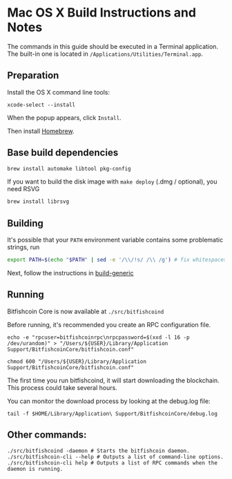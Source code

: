 Mac OS X Build Instructions and Notes
====================================
The commands in this guide should be executed in a Terminal application.
The built-in one is located in `/Applications/Utilities/Terminal.app`.

Preparation
-----------
Install the OS X command line tools:

`xcode-select --install`

When the popup appears, click `Install`.

Then install [Homebrew](https://brew.sh).

Base build dependencies
-----------------------

```bash
brew install automake libtool pkg-config
```

If you want to build the disk image with `make deploy` (.dmg / optional), you need RSVG
```bash
brew install librsvg
```

Building
--------

It's possible that your `PATH` environment variable contains some problematic strings, run
```bash
export PATH=$(echo "$PATH" | sed -e '/\\/!s/ /\\ /g') # fix whitespaces
```

Next, follow the instructions in [build-generic](build-generic.md)

Running
-------

Bitfishcoin Core is now available at `./src/bitfishcoind`

Before running, it's recommended you create an RPC configuration file.

    echo -e "rpcuser=bitfishcoinrpc\nrpcpassword=$(xxd -l 16 -p /dev/urandom)" > "/Users/${USER}/Library/Application Support/BitfishcoinCore/bitfishcoin.conf"

    chmod 600 "/Users/${USER}/Library/Application Support/BitfishcoinCore/bitfishcoin.conf"

The first time you run bitfishcoind, it will start downloading the blockchain. This process could take several hours.

You can monitor the download process by looking at the debug.log file:

    tail -f $HOME/Library/Application\ Support/BitfishcoinCore/debug.log

Other commands:
-------

    ./src/bitfishcoind -daemon # Starts the bitfishcoin daemon.
    ./src/bitfishcoin-cli --help # Outputs a list of command-line options.
    ./src/bitfishcoin-cli help # Outputs a list of RPC commands when the daemon is running.

